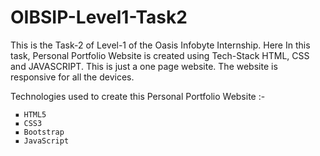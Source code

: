 # OIBSIP-Level1-Task2

This is the Task-2 of Level-1 of the Oasis Infobyte Internship. Here In this task, Personal Portfolio Website is created using Tech-Stack HTML, CSS and JAVASCRIPT. This is just a one page website. The website is responsive for all the devices.

Technologies used to create this Personal Portfolio Website :-
    
     ▪ HTML5
     ▪ CSS3
     ▪ Bootstrap
     ▪ JavaScript
